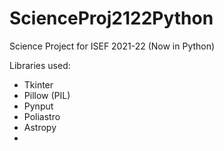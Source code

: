 # ScienceProj2122Python
Science Project for ISEF 2021-22 (Now in Python)

Libraries used:
 - Tkinter
 - Pillow (PIL)
 - Pynput
 - Poliastro
 - Astropy
 - 
